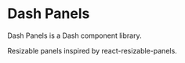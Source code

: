 # Dash Panels

Dash Panels is a Dash component library.

Resizable panels inspired by react-resizable-panels. 



